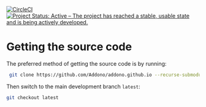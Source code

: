 [![CircleCI](https://circleci.com/gh/Addono/addono.github.io/tree/latest.svg?style=svg)](https://circleci.com/gh/Addono/addono.github.io/tree/latest)
[![Project Status: Active – The project has reached a stable, usable state and is being actively developed.](https://www.repostatus.org/badges/latest/active.svg)](https://www.repostatus.org/#active)

# Getting the source code

The preferred method of getting the source code is by running:
```bash
 git clone https://github.com/Addono/addono.github.io --recurse-submodules
```

Then switch to the main development branch `latest`:
```bash
git checkout latest
```

